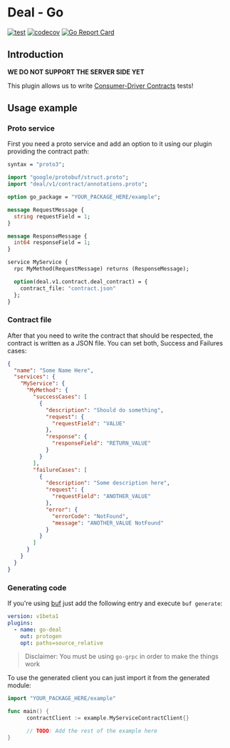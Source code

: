 # Deal - Go

[![test](https://github.com/faunists/deal-go/actions/workflows/test.yaml/badge.svg)](https://github.com/faunists/deal-go/actions/workflows/test.yaml)
[![codecov](https://codecov.io/gh/faunists/deal-go/branch/main/graph/badge.svg?token=qFlORZnn09)](https://codecov.io/gh/faunists/deal-go)
[![Go Report Card](https://goreportcard.com/badge/github.com/faunists/deal-go)](https://goreportcard.com/report/github.com/faunists/deal-go)

## Introduction

__WE DO NOT SUPPORT THE SERVER SIDE YET__

This plugin allows us to write [Consumer-Driver Contracts](https://martinfowler.com/articles/consumerDrivenContracts.html) tests!

## Usage example

### Proto service

First you need a proto service and add an option to it using our plugin providing the contract path:
```protobuf
syntax = "proto3";

import "google/protobuf/struct.proto";
import "deal/v1/contract/annotations.proto";

option go_package = "YOUR_PACKAGE_HERE/example";

message RequestMessage {
  string requestField = 1;
}

message ResponseMessage {
  int64 responseField = 1;
}

service MyService {
  rpc MyMethod(RequestMessage) returns (ResponseMessage);

  option(deal.v1.contract.deal_contract) = {
    contract_file: "contract.json"
  };
}
```

### Contract file

After that you need to write the contract that should be respected, the contract is written as a JSON file.
You can set both, Success and Failures cases:
```json
{
  "name": "Some Name Here",
  "services": {
    "MyService": {
      "MyMethod": {
        "successCases": [
          {
            "description": "Should do something",
            "request": {
              "requestField": "VALUE"
            },
            "response": {
              "responseField": "RETURN_VALUE"
            }
          }
        ],
        "failureCases": [
          {
            "description": "Some description here",
            "request": {
              "requestField": "ANOTHER_VALUE"
            },
            "error": {
              "errorCode": "NotFound",
              "message": "ANOTHER_VALUE NotFound"
            }
          }
        ]
      }
    }
  }
}
```

### Generating code

If you're using [buf](https://buf.build) just add the following entry and execute `buf generate`:
```yaml
version: v1beta1
plugins:
  - name: go-deal
    out: protogen
    opt: paths=source_relative
```

> Disclaimer: You must be using `go-grpc` in order to make the things work

To use the generated client you can just import it from the generated module:
```go
import "YOUR_PACKAGE_HERE/example"

func main() {
	  contractClient := example.MyServiceContractClient{}

	  // TODO: Add the rest of the example here
}
```
